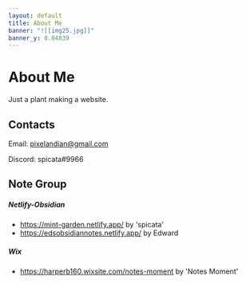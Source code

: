 ```yaml
---
layout: default
title: About Me
banner: "![[img25.jpg]]"
banner_y: 0.04839
---
```

# About Me
Just a plant making a website.
## Contacts
Email: pixelandian@gmail.com

Discord: spicata#9966
## Note Group
##### Netlify-Obsidian
- https://mint-garden.netlify.app/ by 'spicata'
- https://edsobsidiannotes.netlify.app/ by Edward
##### Wix
- https://harperb160.wixsite.com/notes-moment by 'Notes Moment'